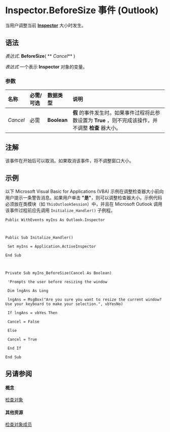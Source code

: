 
# Inspector.BeforeSize 事件 (Outlook)

当用户调整当前  **[Inspector](d7384756-669c-0549-1032-c3b864187994.md)** 大小时发生。


## 语法

 _表达式_. **BeforeSize**( ** _Cancel_** )

 _表达式_ 一个表示 **Inspector** 对象的变量。


### 参数



|**名称**|**必需/可选**|**数据类型**|**说明**|
|:-----|:-----|:-----|:-----|
| _Cancel_|必需|**Boolean**|**假** 的事件发生时。如果事件过程将此参数设置为 **True** ，则不完成该操作，并不调整 **检查** 器大小。|

## 注解

该事件在开始后可以取消。如果取消该事件，将不调整窗口大小。


## 示例

以下 Microsoft Visual Basic for Applications (VBA) 示例在调整检查器大小前向用户提示一条警告消息。如果用户单击 **"是"**，则可以调整检查器大小。示例代码必须放在类模块（如  `ThisOutlookSession`）中，并且在 Microsoft Outlook 调用该事件过程前应先调用  `Initialize_Handler()` 子例程。


```
Public WithEvents myIns As Outlook.Inspector 
 
 
 
Public Sub Initalize_Handler() 
 
 Set myIns = Application.ActiveInspector 
 
End Sub 
 
 
 
Private Sub myIns_BeforeSize(Cancel As Boolean) 
 
 'Prompts the user before resizing the window 
 
 Dim lngAns As Long 
 
 lngAns = MsgBox("Are you sure you want to resize the current window? Use your keyboard to make your selection.", vbYesNo) 
 
 If lngAns = vbYes Then 
 
 Cancel = False 
 
 Else 
 
 Cancel = True 
 
 End If 
 
End Sub
```


## 另请参阅


#### 概念


[检查对象](d7384756-669c-0549-1032-c3b864187994.md)
#### 其他资源


[检查对象成员](acd3e13f-4727-7966-d2a5-a95e4528425c.md)
